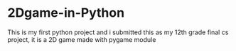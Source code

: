 # 2Dgame-in-Python

This is my first python project and i submitted this as my 12th grade final cs project, it is a 2D game made with pygame module
